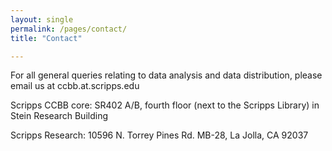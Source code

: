 ```yaml
--- 
layout: single
permalink: /pages/contact/
title: "Contact"

---
```


For all general queries relating to data analysis and data distribution,
please email us at ccbb.at.scripps.edu

Scripps CCBB core: SR402 A/B, fourth floor (next to the Scripps Library)
in Stein Research Building

Scripps Research: 10596 N. Torrey Pines Rd. MB-28, La Jolla, CA 92037
